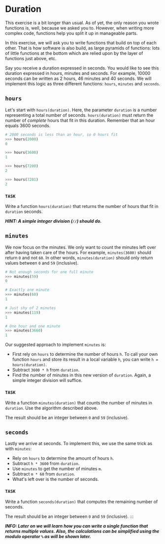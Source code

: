 # Duration

This exercise is a bit longer than usual.
As of yet, the only reason you wrote functions is, well, because we asked you to.
However, when writing more complex code, functions help you split it up in manageable parts.

In this exercise, we will ask you to write functions that build on top of each other.
That is how software is also build, as large pyramids of functions: lots of little functions at the bottom which are relied upon by the layer of functions just above, etc.

Say you receive a duration expressed in seconds.
You would like to see this duration expressed in hours, minutes and seconds.
For example, 10000 seconds can be written as 2 hours, 46 minutes and 40 seconds.
We will implement this logic as three different functions: `hours`, `minutes` and `seconds`.

## `hours`

Let's start with `hours(duration)`.
Here, the parameter `duration` is a number representing a total number of seconds.
`hours(duration)` must return the number of *complete* hours that fit in this duration.
Remember that an hour equals 3600 seconds.


```python
# 2000 seconds is less than an hour, so 0 hours fit
>>> hours(2000)
0

>>> hours(3600)
1

>>> hours(7200)
2

>>> hours(7201)
2
```


### `TASK`
Write a function `hours(duration)` that returns the number of hours that fit in `duration` seconds.

***HINT: A simple integer division (`//`) should do.***

## `minutes`

We now focus on the minutes.
We only want to count the minutes left over after having taken care of the hours.
For example, `minutes(3600)` should return `0` and not `60`.
In other words, `minutes(duration)` should only return values between `0` and `59` (inclusive).


```python
# Not enough seconds for one full minute
>>> minutes(59)
0

# Exactly one minute
>>> minutes(60)
1

# Just shy of 2 minutes
>>> minutes(119)
1

# One hour and one minute
>>> minutes(3660)
1
```


Our suggested approach to implement `minutes` is:

* First rely on `hours` to determine the number of hours `h`.
  To call your own function `hours` and store its result in a local variable `h`, you can write `h = hours(duration)`.
* Subtract `3600 * h` from `duration`.
* Find the number of minutes in this new version of `duration`.
  Again, a simple integer division will suffice.

### `TASK`
Write a function `minutes(duration)` that counts the number of minutes in `duration`.
Use the algorithm described above.

The result should be an integer between `0` and `59` (inclusive).


## `seconds`

Lastly we arrive at seconds.
To implement this, we use the same trick as with `minutes`:

* Rely on `hours` to determine the amount of hours `h`.
* Subtract `h * 3600` from `duration`.
* Use `minutes` to get the number of minutes `m`.
* Subtract `m * 60` from `duration`.
* What's left over is the number of seconds.

### `TASK`
Write a function `seconds(duration)` that computes the remaining number of seconds.

The result should be an integer between `0` and `59` (inclusive).
:::

***INFO: Later on we will learn how you can write a single function that returns multiple values. Also, the calculations can be simplified using the modulo operator `%` as will be shown later.***

